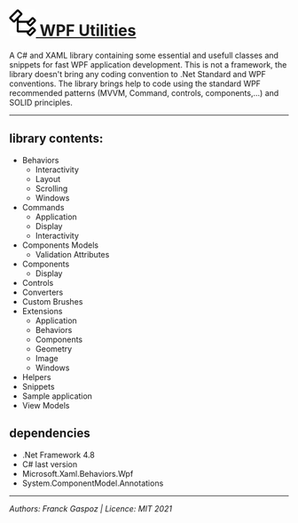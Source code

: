 # <u><img src="resources\Codicons-SymbolClass.png" align="bottom"> WPF Utilities</u>
A C# and XAML library containing some essential and usefull classes and snippets for fast WPF application development.
This is not a framework, the library doesn't bring any coding convention to .Net Standard and WPF conventions. The library brings help to code using the standard WPF recommended patterns (MVVM, Command, controls, components,...) and SOLID principles.
<hr/>

## library contents:

- Behaviors
  - Interactivity
  - Layout
  - Scrolling
  - Windows 
- Commands
  - Application
  - Display
  - Interactivity
- Components Models
  - Validation Attributes
- Components
  - Display
- Controls
- Converters
- Custom Brushes
- Extensions
  - Application
  - Behaviors
  - Components
  - Geometry
  - Image
  - Windows
- Helpers
- Snippets
- Sample application
- View Models

## dependencies

- .Net Framework 4.8
- C# last version
- Microsoft.Xaml.Behaviors.Wpf
- System.ComponentModel.Annotations

<hr/>

*Authors: Franck Gaspoz | Licence: MIT 2021*
